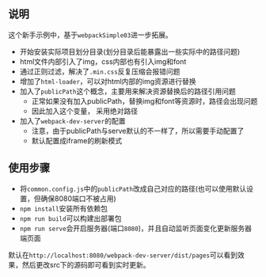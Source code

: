 ## 说明
这个新手示例中，基于`webpackSimple03`进一步拓展。

* 开始安装实际项目划分目录(划分目录后能暴露出一些实际中的路径问题)
* html文件内部引入了img，css内部也有引入img和font
* 通过正则过滤，解决了`.min.css`反复压缩会报错问题
* 增加了`html-loader`，可以对html内部的img资源进行替换
* 加入了`publicPath`这个概念，主要用来解决资源替换后的路径引用问题
	* 正常如果没有加入publicPath，替换img和font等资源时，路径会出现问题
	* 因此加入这个变量， 采用绝对路径
* 加入了`webpack-dev-server`的配置
	* 注意，由于publicPath与serve默认的不一样了，所以需要手动配置了
	* 默认配置成iframe的刷新模式


## 使用步骤

* 将`common.config.js`中的`publicPath`改成自己对应的路径(也可以使用默认设置，但确保8080端口不被占用)
* `npm install`安装所有依赖包
* `npm run build`可以构建出部署包
* `npm run serve`会开启服务器(端口`8080`)，并且自动监听页面变化更新服务器端页面

默认在`http://localhost:8080/webpack-dev-server/dist/pages`可以看到效果，然后更改src下的源码即可看到实时更新。
